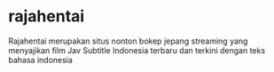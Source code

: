 # rajahentai
Rajahentai merupakan situs nonton bokep jepang streaming yang menyajikan film Jav Subtitle Indonesia terbaru dan terkini dengan teks bahasa indonesia
